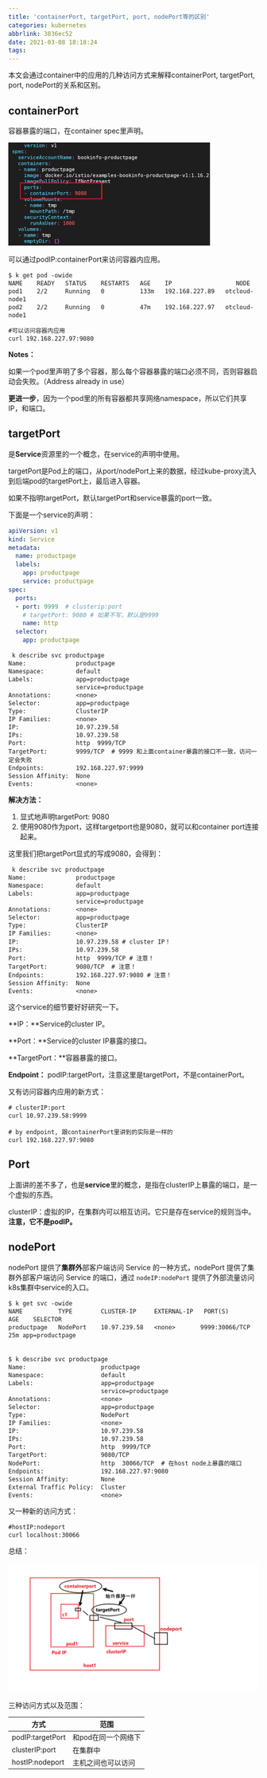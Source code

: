 ```yaml
---
title: 'containerPort, targetPort, port, nodePort等的区别'
categories: kubernetes
abbrlink: 3836ec52
date: 2021-03-08 18:18:24
tags:
---
```



本文会通过container中的应用的几种访问方式来解释containerPort, targetPort, port, nodePort的关系和区别。

## containerPort

容器暴露的端口，在container spec里声明。

<img src="port-compare/image-20210308182307042.png" alt="image-20210308182307042" style="zoom:50%;" />

可以通过podIP:containerPort来访问容器内应用。

```shell
$ k get pod -owide
NAME    READY   STATUS    RESTARTS   AGE    IP                  NODE  
pod1    2/2     Running   0          133m   192.168.227.89   otcloud-node1   
pod2    2/2     Running   0          47m    192.168.227.97   otcloud-node1   
```

```shell
#可以访问容器内应用
curl 192.168.227.97:9080
```

**Notes：**

如果一个pod里声明了多个容器，那么每个容器暴露的端口必须不同，否则容器启动会失败。（Address already in use）

**更进一步**，因为一个pod里的所有容器都共享网络namespace，所以它们共享IP，和端口。



## targetPort

是**Service**资源里的一个概念，在service的声明中使用。

targetPort是Pod上的端口，从port/nodePort上来的数据，经过kube-proxy流入到后端pod的targetPort上，最后进入容器。

如果不指明targetPort，默认targetPort和service暴露的port一致。

下面是一个service的声明：

```yaml
apiVersion: v1
kind: Service
metadata:
  name: productpage
  labels:
    app: productpage
    service: productpage
spec:
  ports:
  - port: 9999  # clusterip:port 
    # targetPort: 9080 # 如果不写，默认是9999
    name: http
  selector:
    app: productpage
```

```shell
 k describe svc productpage
Name:              productpage
Namespace:         default
Labels:            app=productpage
                   service=productpage
Annotations:       <none>
Selector:          app=productpage
Type:              ClusterIP
IP Families:       <none>
IP:                10.97.239.58
IPs:               10.97.239.58
Port:              http  9999/TCP  
TargetPort:        9999/TCP  # 9999 和上面container暴露的接口不一致，访问一定会失败
Endpoints:         192.168.227.97:9999
Session Affinity:  None
Events:            <none>

```

**解决方法：**

1. 显式地声明targetPort: 9080
2. 使用9080作为port，这样targetport也是9080，就可以和container port连接起来。

这里我们把targetPort显式的写成9080，会得到：

```shell
 k describe svc productpage
Name:              productpage
Namespace:         default
Labels:            app=productpage
                   service=productpage
Annotations:       <none>
Selector:          app=productpage
Type:              ClusterIP
IP Families:       <none>
IP:                10.97.239.58 # cluster IP！
IPs:               10.97.239.58
Port:              http  9999/TCP # 注意！
TargetPort:        9080/TCP  # 注意！
Endpoints:         192.168.227.97:9080 # 注意！
Session Affinity:  None
Events:            <none>
```

这个service的细节要好好研究一下。

**IP：**Service的cluster IP。

**Port：**Service的cluster IP暴露的接口。

**TargetPort：**容器暴露的接口。

**Endpoint：** podIP:targetPort，注意这里是targetPort，不是containerPort。

又有访问容器内应用的新方式：

```shell
# clusterIP:port
curl 10.97.239.58:9999

# by endpoint, 跟containerPort里讲到的实际是一样的
curl 192.168.227.97:9080
```



## Port

上面讲的差不多了，也是**service**里的概念，是指在clusterIP上暴露的端口，是一个虚拟的东西。

clusterIP：虚拟的IP，在集群内可以相互访问。它只是存在service的规则当中。 **注意，它不是podIP。**



## nodePort

nodePort 提供了**集群外**部客户端访问 Service 的一种方式，nodePort 提供了集群外部客户端访问 Service 的端口，通过 `nodeIP:nodePort` 提供了外部流量访问k8s集群中service的入口。

```shell
$ k get svc -owide
NAME          TYPE        CLUSTER-IP     EXTERNAL-IP   PORT(S)         AGE    SELECTOR
productpage   NodePort    10.97.239.58   <none>       9999:30066/TCP  25m app=productpage


$ k describe svc productpage
Name:                     productpage
Namespace:                default
Labels:                   app=productpage
                          service=productpage
Annotations:              <none>
Selector:                 app=productpage
Type:                     NodePort
IP Families:              <none>
IP:                       10.97.239.58
IPs:                      10.97.239.58
Port:                     http  9999/TCP
TargetPort:               9080/TCP
NodePort:                 http  30066/TCP  # 在host node上暴露的端口
Endpoints:                192.168.227.97:9080
Session Affinity:         None
External Traffic Policy:  Cluster
Events:                   <none>

```

又一种新的访问方式：

```shell
#hostIP:nodeport
curl localhost:30066
```



总结：

![image-20210308190947963](port-compare/image-20210308190947963.png)

三种访问方式以及范围：

| 方式             | 范围                |
| ---------------- | ------------------- |
| podIP:targetPort | 和pod在同一个网络下 |
| clusterIP:port   | 在集群中            |
| hostIP:nodeport  | 主机之间也可以访问  |





























